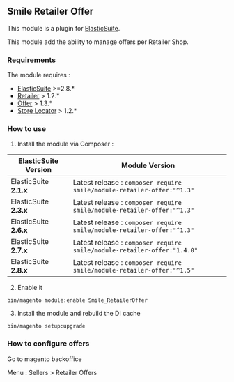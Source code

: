 ## Smile Retailer Offer 

This module is a plugin for [ElasticSuite](https://github.com/Smile-SA/elasticsuite).

This module add the ability to manage offers per Retailer Shop.

### Requirements

The module requires :

- [ElasticSuite](https://github.com/Smile-SA/elasticsuite) >=2.8.*
- [Retailer](https://github.com/Smile-SA/magento2-module-retailer) > 1.2.*
- [Offer](https://github.com/Smile-SA/magento2-module-offer) > 1.3.*
- [Store Locator](https://github.com/Smile-SA/magento2-module-store-locator) > 1.2.*

### How to use

1. Install the module via Composer :

ElasticSuite Version   | Module Version
-----------------------|------------------------------------------------------------------------
ElasticSuite **2.1.x** |Latest release : ```composer require smile/module-retailer-offer:"^1.3"```
ElasticSuite **2.3.x** |Latest release : ```composer require smile/module-retailer-offer:"^1.3"```
ElasticSuite **2.6.x** |Latest release : ```composer require smile/module-retailer-offer:"^1.3"```
ElasticSuite **2.7.x** |Latest release : ```composer require smile/module-retailer-offer:"1.4.0"```
ElasticSuite **2.8.x** |Latest release : ```composer require smile/module-retailer-offer:"^1.5"```


2. Enable it

``` bin/magento module:enable Smile_RetailerOffer ```

3. Install the module and rebuild the DI cache

``` bin/magento setup:upgrade ```

### How to configure offers

Go to magento backoffice

Menu : Sellers > Retailer Offers
